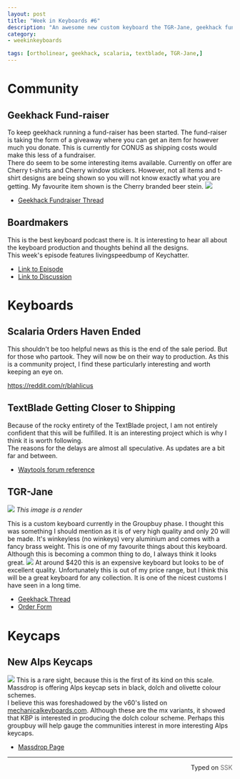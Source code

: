 ```yaml
---
layout: post
title: "Week in Keyboards #6"
description: "An awesome new custom keyboard the TGR-Jane, geekhack fundraiser and the boardmakers podcast."
category: 
- weekinkeyboards

tags: [ortholinear, geekhack, scalaria, textblade, TGR-Jane,]
---
```

# Community
## Geekhack Fund-raiser
To keep geekhack running a fund-raiser has been started. The fund-raiser is taking the form of a giveaway where you can get an item for however much you donate. This is currently for CONUS as shipping costs would make this less of a fundraiser.  
There do seem to be some interesting items available. Currently on offer are Cherry t-shirts and Cherry window stickers. However, not all items and t-shirt designs are being shown so you will not know exactly what you are getting. My favourite item shown is the Cherry branded beer stein.
![](https://i.imgur.com/hUTtXZg.jpg)

* [Geekhack Fundraiser Thread](https://geekhack.org/index.php?topic=73815.msg1808361#msg1808361)


## Boardmakers
This is the best keyboard podcast there is. It is interesting to hear all about the keyboard production and thoughts behind all the designs.  
This week's episode features livingspeedbump of Keychatter.

* [Link to Episode](https://soundcloud.com/board-makers/episode-6)
* [Link to Discussion](https://redd.it/3erul4)

# Keyboards

## Scalaria Orders Haven Ended
This shouldn't be too helpful news as this is the end of the sale period. But for those who partook. They will now be on their way to production. As this is a community project, I find these particularly interesting and worth keeping an eye on.

<https://reddit.com/r/blahlicus>

## TextBlade Getting Closer to Shipping
Because of the rocky entirety of the TextBlade project, I am not entirely confident that this will be fulfilled. It is an interesting project which is why I think it is worth following.  
The reasons for the delays are almost all speculative. As updates are a bit far and between.

* [Waytools forum reference](https://forum.waytools.com/t/delivery-dates-comments-on-lead-time/489/274)

## TGR-Jane
![](https://i.imgur.com/DDgrlHL.jpg)
*This image is a render*  

This is a custom keyboard currently in the Groupbuy phase. I thought this was something I should mention as it is of very high quality and only 20 will be made. It's winkeyless (no winkeys) very aluminium and comes with a fancy brass weight. This is one of my favourite things about this keyboard. Although this is becoming a common thing to do, I always think it looks great.
![](https://i.imgur.com/UcJFBqV.jpg)
At around $420 this is an expensive keyboard but looks to be of excellent quality. Unfortunately this is out of my price range, but I think this will be a great keyboard for any collection. It is one of the nicest customs I have seen in a long time.

* [Geekhack Thread](https://geekhack.org/index.php?topic=73956.0)
* [Order Form](https://goo.gl/forms/rWo1YnMhCv)

# Keycaps

## New Alps Keycaps
![](https://i.imgur.com/rvg0bwi.jpg)
This is a rare sight, because this is the first of its kind on this scale. Massdrop is offering Alps keycap sets in black, dolch and olivette colour schemes.   
I believe this was foreshadowed by the v60's listed on [mechanicalkeyboards.com](https://mechanicalkeyboards.com/shop/index.php?l=product_detail&p=1285). Although these are the mx variants, it showed that KBP is interested in producing the dolch colour scheme. Perhaps this groupbuy will help gauge the communities interest in more interesting Alps keycaps.

* [Massdrop Page](https://www.massdrop.com/buy/alps-keycaps?mode=guest_open)

 ------------------------------------------------
 <p style="text-align: right" title="Screwed">Typed on <font color="#6c6c6c">SSK</font></p>
 
